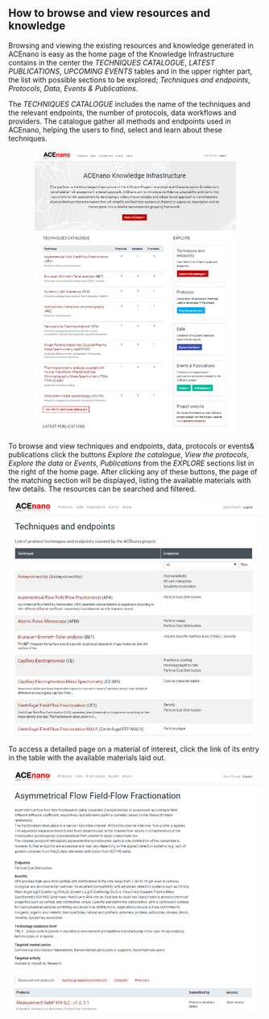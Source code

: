 ## How to browse and view resources and knowledge

Browsing and viewing the existing resources and knowledge generated in ACEnano is easy as the home page of the Knowledge Infrastructure contains in the center the *TECHNIQUES CATALOGUE*, *LATEST PUBLICATIONS*, *UPCOMING EVENTS* tables and in the upper righter part, the list with possible sections to be explored; *Techniques and endpoints*, *Protocols*, *Data*, *Events & Publications*.

The *TECHNIQUES CATALOGUE* includes the name of the techniques and the relevant endpoints, the number of protocols, data workflows and providers. The catalogue gather all methods and endpoints used in ACEnano, helping the users to find, select and learn about these techniques.

<p align="center">
  <img width="400" src="https://github.com/NanoCommons/tutorials/blob/master/ACEnano%20manuals/Photos/IntroCat.png">
</p>

To browse and view techniques and endpoints, data, protocols or events& publications click the buttons *Explore the catalogue*, *View the protocols*, *Explore the data* or *Events*, *Publications* from the *EXPLORE* sections list in the right of the home page. 
After clicking any of these buttons, the page of the matching section will be displayed, listing the available materials with few details. The resources can be searched and filtered.

<p align="center">
  <img width="500" src="https://github.com/NanoCommons/tutorials/blob/master/ACEnano%20manuals/Photos/CatTecEnd.png">
</p>

To access a detailed page on a material of interest, click the link of its entry in the table with the available materials laid out.

<p align="center">
  <img width="500" src="https://github.com/NanoCommons/tutorials/blob/master/ACEnano%20manuals/Photos/CatDet.png">
</p>
